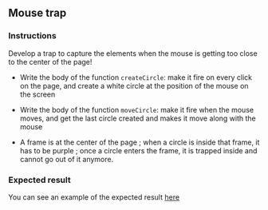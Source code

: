 ## Mouse trap

### Instructions

Develop a trap to capture the elements when the mouse is getting too close to the center of the page!

- Write the body of the function `createCircle`: make it fire on every click on the page, and create a white circle at the position of the mouse on the screen

- Write the body of the function `moveCircle`: make it fire when the mouse moves, and get the last circle created and makes it move along with the mouse

- A frame is at the center of the page ; when a circle is inside that frame, it has to be purple ; once a circle enters the frame, it is trapped inside and cannot go out of it anymore.

### Expected result

You can see an example of the expected result [here](https://youtu.be/qF843P-V2Yw)
